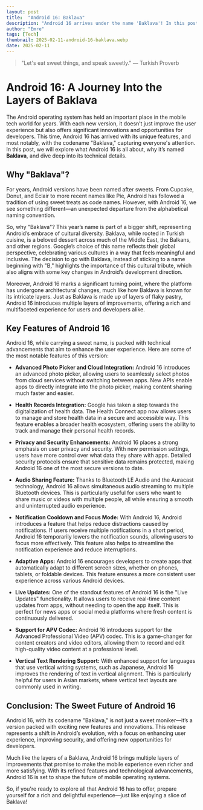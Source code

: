 ```yaml
---
layout: post
title:  "Android 16: Baklava"
description: "Android 16 arrives under the name 'Baklava'! In this post, we dive into the new features, the story behind the mysterious name, and the groundbreaking innovations in mobile technology."
author: "Emre"
tags: [Tech]
thumbnail: 2025-02-11-android-16-baklava.webp
date: 2025-02-11
---
```


> "Let's eat sweet things, and speak sweetly." — Turkish Proverb

# Android 16: A Journey Into the Layers of Baklava
The Android operating system has held an important place in the mobile tech world for years. With each new version, it doesn’t just improve the user experience but also offers significant innovations and opportunities for developers. This time, Android 16 has arrived with its unique features, and most notably, with the codename "Baklava," capturing everyone's attention. In this post, we will explore what Android 16 is all about, why it’s named **Baklava**, and dive deep into its technical details.

## Why "Baklava"?
For years, Android versions have been named after sweets. From Cupcake, Donut, and Eclair to more recent names like Pie, Android has followed a tradition of using sweet treats as code names. However, with Android 16, we see something different—an unexpected departure from the alphabetical naming convention.

So, why "Baklava"? This year’s name is part of a bigger shift, representing Android’s embrace of cultural diversity. Baklava, while rooted in Turkish cuisine, is a beloved dessert across much of the Middle East, the Balkans, and other regions. Google’s choice of this name reflects their global perspective, celebrating various cultures in a way that feels meaningful and inclusive. The decision to go with Baklava, instead of sticking to a name beginning with "B," highlights the importance of this cultural tribute, which also aligns with some key changes in Android’s development direction.

Moreover, Android 16 marks a significant turning point, where the platform has undergone architectural changes, much like how Baklava is known for its intricate layers. Just as Baklava is made up of layers of flaky pastry, Android 16 introduces multiple layers of improvements, offering a rich and multifaceted experience for users and developers alike.

## Key Features of Android 16
Android 16, while carrying a sweet name, is packed with technical advancements that aim to enhance the user experience. Here are some of the most notable features of this version:

- **Advanced Photo Picker and Cloud Integration:** Android 16 introduces an advanced photo picker, allowing users to seamlessly select photos from cloud services without switching between apps. New APIs enable apps to directly integrate into the photo picker, making content sharing much faster and easier.

- **Health Records Integration:** Google has taken a step towards the digitalization of health data. The Health Connect app now allows users to manage and store health data in a secure and accessible way. This feature enables a broader health ecosystem, offering users the ability to track and manage their personal health records.

- **Privacy and Security Enhancements:** Android 16 places a strong emphasis on user privacy and security. With new permission settings, users have more control over what data they share with apps. Detailed security protocols ensure that sensitive data remains protected, making Android 16 one of the most secure versions to date.

- **Audio Sharing Feature:** Thanks to Bluetooth LE Audio and the Auracast technology, Android 16 allows simultaneous audio streaming to multiple Bluetooth devices. This is particularly useful for users who want to share music or videos with multiple people, all while ensuring a smooth and uninterrupted audio experience.

- **Notification Cooldown and Focus Mode:** With Android 16, Android introduces a feature that helps reduce distractions caused by notifications. If users receive multiple notifications in a short period, Android 16 temporarily lowers the notification sounds, allowing users to focus more effectively. This feature also helps to streamline the notification experience and reduce interruptions.

- **Adaptive Apps:** Android 16 encourages developers to create apps that automatically adapt to different screen sizes, whether on phones, tablets, or foldable devices. This feature ensures a more consistent user experience across various Android devices.

- **Live Updates:** One of the standout features of Android 16 is the "Live Updates" functionality. It allows users to receive real-time content updates from apps, without needing to open the app itself. This is perfect for news apps or social media platforms where fresh content is continuously delivered.

- **Support for APV Codec:** Android 16 introduces support for the Advanced Professional Video (APV) codec. This is a game-changer for content creators and video editors, allowing them to record and edit high-quality video content at a professional level.

- **Vertical Text Rendering Support:** With enhanced support for languages that use vertical writing systems, such as Japanese, Android 16 improves the rendering of text in vertical alignment. This is particularly helpful for users in Asian markets, where vertical text layouts are commonly used in writing.

##  Conclusion: The Sweet Future of Android 16
Android 16, with its codename "Baklava," is not just a sweet moniker—it’s a version packed with exciting new features and innovations. This release represents a shift in Android’s evolution, with a focus on enhancing user experience, improving security, and offering new opportunities for developers.

Much like the layers of a Baklava, Android 16 brings multiple layers of improvements that promise to make the mobile experience even richer and more satisfying. With its refined features and technological advancements, Android 16 is set to shape the future of mobile operating systems.

So, if you're ready to explore all that Android 16 has to offer, prepare yourself for a rich and delightful experience—just like enjoying a slice of Baklava!